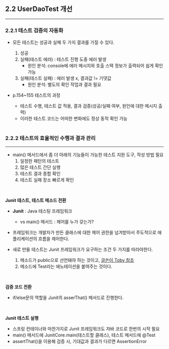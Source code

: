 
## 2.2 UserDaoTest 개선
--- 

### 2.2.1 테스트 검증의 자동화 

- 모든 테스트는 성공과 실패 두 가지 결과를 가질 수 있다.
  1. 성공
  2. 실패(테스트 에러) : 테스트 진행 도중 에러 발생
      - 원인 분석: console에 에러 메시지와 호출 스택 정보가 출력되어 쉽게 확인 가능
  3. 실패(테스트 실패) : 에러 발생 x, 결과값 != 기댓값
      - 원인 분석: 별도의 확인 작업과 결과 필요

- p.154~155 테스트의 과정
  - 테스트 수행, 테스트 값 적용, 결과 검증(성공/실패 여부, 원인에 대한 메시지 출력)
  - 이러한 테스트 코드는 어떠한 변화에도 정상 동작 확인 가능
  
  <br>

### 2.2.2 테스트의 효율적인 수행과 결과 관리
---

- main() 메서드에서 좀 더 아래의 기능들이 가능한 테스트 지원 도구, 작성 방법 필요
  1. 일정한 패턴의 테스트
  2. 많은 테스트 간단 실행
  3. 테스트 결과 종합 확인
  4. 테스트 실패 장소 빠르게 확인
  
<br>

**Junit 테스트, 테스트 메소드 전환**

- **Junit** : Java 테스팅 프레임워크
  - vs main() 메서드 : 제어를 누가 갖는가?

- 프레임워크는 개발자가 만든 클래스에 대한 제어 권한을 넘겨받아서 주도적으로 애플리케이션의 흐름을 제어한다.

- 새로 만들 테스트는 Junit 프레임워크가 요구하는 조건 두 가지를 따라야한다. 
	1. 메소드가 public으로 선언돼야 하는 것이고,  [글쓴이 Toby 참조](https://groups.google.com/g/ksug/c/xpJpy8SCrEE)
	2. 메소드에 Test라는 애노테이션을 붙여주는 것이다.

<br>

**검증 코드 전환**

- if/else문의 역할을 Junit의 asserThat() 메서드로 진행한다.
<br>

**Junit 테스트 실행**

- 스프링 컨테이너와 마찬가지로 Junit 프레임워크도 자바 코드로 한번의 시작 필요
- main() 메서드에 JunitCore.main(테스트할 클래스), 테스트 메서드에 @Test
- assertThat()을 이용해 검증 시, 기대값과 결과가 다르면 AssertionError
